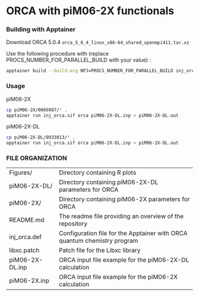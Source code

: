 # ORCA with piM06-2X functionals
### Building with Apptainer
Download ORCA 5.0.4 `orca_5_0_4_linux_x86-64_shared_openmpi411.tar.xz`

Use the following procedure with (replace PROCS_NUMBER_FOR_PARALLEL_BUILD with your value) :
```bash
apptainer build --build-arg NPJ=PROCS_NUMBER_FOR_PARALLEL_BUILD inj_orca.sif inj_orca.def
```
### Usage
piM06-2X
```bash
cp piM06-2X/0066987/* .
apptainer run inj_orca.sif orca piM06-2X-DL.inp > piM06-2X-DL.out
```
piM06-2X-DL
```bash
cp piM06-2X-DL/0933013/* .
apptainer run inj_orca.sif orca piM06-2X-DL.inp > piM06-2X-DL.out
```

### FILE ORGANIZATION

| | |
| --- | --- |
| Figures/ | Directory containing R plots |
| piM06-2X-DL/ | Directory containing piM06-2X-DL parameters for ORCA |
| piM06-2X/ | Directory containing piM06-2X parameters for ORCA |
| README.md | The readme file providing an overview of the repository |
| inj_orca.def | Configuration file for the Apptainer with ORCA quantum chemistry program |
| libxc.patch | Patch file for the Libxc library |
| piM06-2X-DL.inp | ORCA input file example for the piM06-2X-DL calculation |
| piM06-2X.inp | ORCA input file example for the piM06-2X calculation |
